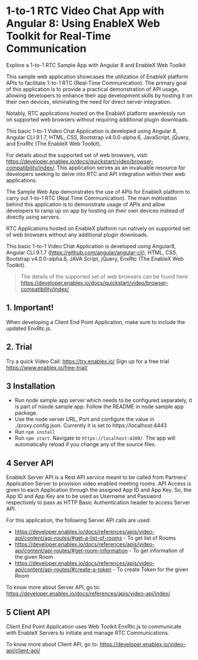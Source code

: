# 1-to-1 RTC Video Chat App with Angular 8: Using EnableX Web Toolkit for Real-Time Communication

Explore a 1-to-1 RTC Sample App with Angular 8 and EnableX Web Toolkit

This sample web application showcases the utilization of EnableX platform APIs to facilitate 1-to-1 RTC (Real-Time Communication). The primary goal of this application is to provide a practical demonstration of API usage, allowing developers to enhance their app development skills by hosting it on their own devices, eliminating the need for direct server integration.

Notably, RTC applications hosted on the EnableX platform seamlessly run on supported web browsers without requiring additional plugin downloads. 

This basic 1-to-1 Video Chat Application is developed using Angular 8, Angular CLI 9.1.7, HTML, CSS, Bootstrap v4.0.0-alpha.6, JavaScript, jQuery, and EnxRtc (The EnableX Web Toolkit).

For details about the supported set of web browsers, visit: https://developer.enablex.io/docs/quickstart/video/browser-compatibility/index/. This application serves as an invaluable resource for developers seeking to delve into RTC and API integration within their web applications.

The Sample Web App demonstrates the use of APIs for EnableX platform to carry out 1-to-1 RTC (Real Time Communication). The main motivation behind this application is to demonstrate usage of APIs and allow developers to ramp up on app by hosting on their own devices instead of directly using servers.

RTC Applications hosted on EnableX platform run natively on supported set of web browsers without any additional plugin downloads.

This basic 1-to-1 Video Chat Application is developed using Angular8, Angular CLI  9.1.7 (https://github.com/angular/angular-cli), HTML, CSS, Bootstrap v4.0.0-alpha.6, JAVA Script, jQuery, EnxRtc (The EnableX Web Toolkit).

> The details of the supported set of web browsers can be found here:
> https://developer.enablex.io/docs/quickstart/video/browser-compatibility/index/

## 1. Important!

When developing a Client End Point Application, make sure to include the updated EnxRtc.js.

## 2. Trial

Try a quick Video Call: https://try.enablex.io/ 
Sign up for a free trial  https://www.enablex.io/free-trial/


## 3 Installation

* Run node sample app server which needs to be configured separately, it is part of noode sample app. Follow the README in node sample app package. 
* Use the node server URL, Port and configure the value in ./proxy.config.json. Currently it is set to https://localhost:4443 
* Run `npm install` 
* Run `npm start`. Navigate to `https://localhost:4200/`. The app will automatically reload if you change any of the source files.


## 4 Server API

EnableX Server API is a Rest API service meant to be called from Partners' Application Server to provision video enabled
meeting rooms. API Access is given to each Application through the assigned App ID and App Key. So, the App ID and App Key
are to be used as Username and Password respectively to pass as HTTP Basic Authentication header to access Server API.

For this application, the following Server API calls are used:

- https://developer.enablex.io/docs/references/apis/video-api/content/api-routes/#get-a-list-of-rooms - To get list of Rooms
- https://developer.enablex.io/docs/references/apis/video-api/content/api-routes/#get-room-information - To get information of the given Room
- https://developer.enablex.io/docs/references/apis/video-api/content/api-routes/#create-a-token - To create Token for the given Room

To know more about Server API, go to:
https://developer.enablex.io/docs/references/apis/video-api/index/


## 5 Client API

Client End Point Application uses Web Toolkit EnxRtc.js to communicate with EnableX Servers to initiate and manage RTC Communications.

To know more about Client API, go to:
https://developer.enablex.io/video-api/client-api/
